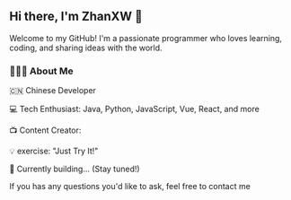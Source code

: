 ## Hi there, I'm ZhanXW 👋
Welcome to my GitHub! I'm a passionate programmer who loves learning, coding, and sharing ideas with the world.

### 🧑🏻‍💻 About Me
🇨🇳 Chinese Developer

💻 Tech Enthusiast: Java, Python, JavaScript, Vue, React, and more

📺 Content Creator: 

💡 exercise: "Just Try It!"

🌱 Currently building... (Stay tuned!)

If you has any questions you'd like to ask, feel free to contact me 
 
